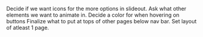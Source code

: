 Decide if we want icons for the more options in slideout.
Ask what other elements we want to animate in.
Decide a color for when hovering on buttons
Finalize what to put at tops of other pages below nav bar.
Set layout of atleast 1 page.